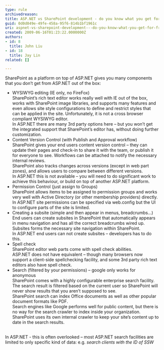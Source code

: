 ```yaml
---
type: rule
archivedreason: 
title: ASP.NET vs SharePoint development - do you know what you get for free out of the box?
guid: 0d0d049e-49fe-458a-95f6-814b1bf1961c
uri: aspnet-vs-sharepoint-development---do-you-know-what-you-get-for-free-out-of-the-box
created: 2009-06-16T01:23:22.0000000Z
authors:
- id: 8
  title: John Liu
- id: 18
  title: Jay Lin
related: []

---
```


SharePoint as a platform on top of ASP.NET gives you many components that you don’t get from ASP.NET out of the box:
<!--endintro-->


* WYSIWYG editing (IE only, no FireFox)
<br>    SharePoint’s rich text editor works really well with IE out of the box, works with SharePoint image libraries, and supports many features and even allows site style configurations to define and restrict styles that can be applied in the site. Unfortunately, it is not a cross browser compliant WYSIWYG editor.
<br>    In ASP.NET there are many 3rd party options here – but you won’t get the integrated support that SharePoint’s editor has, without doing further customization.
* Content Version Control (with Publish and Approval workflow)
<br>    SharePoint gives your end users content version control – they can update their pages and check-in to share it with the team, or publish it for everyone to see. Workflows can be attached to notify the necessary internal reviews.
<br>    SharePoint also tracks changes across versions (except in web part zones), and allows users to compare between different versions.
<br>    In ASP.NET this is not available – you will need to do significant work to achieve this behaviour, or build on top of another ASP.NET platform.
* Permission Control (just assign to Groups)
<br>    SharePoint allows items to be assigned to permission groups and works very well with Active Directory (or other membership providers) directly.
<br>    In ASP.NET site permissions can be specified via web.config but the UI to configure parts of the site is limited.
* Creating a subsite (simple and then appear in menus, breadcrumbs…)
<br>    End users can create subsites in SharePoint that automatically appears in menu navigation and has all the correct breadcrumbs wired up. Subsites forms the necessary site navigation within SharePoint.
<br>    In ASP.NET end users can not create subsites – developers has to do this.
* Spell check
<br>    SharePoint editor web parts come with spell check abilities.
<br>    ASP.NET does not have equivalent – though many browsers now support a client-side spellchecking facility, and some 3rd party rich text editors also have spell check.
* Search (filtered by your permissions) – google only works for anonymous
<br>    SharePoint comes with a highly configurable enterprise search facility. The search result is filtered based on the current user so SharePoint will never show results that you aren’t supposed to see.
<br>    SharePoint search can index Office documents as well as other popular document formats like PDF.
<br>    Search engines like Google performs well for public content, but there is no way for the search crawler to index inside your organization. SharePoint uses its own internal crawler to keep your site’s content up to date in the search results.

<br>In ASP.NET - this is often overlooked – most ASP.NET search facilities are limited to only specific kind of data: e.g. *search clients with the ID of SSW*
